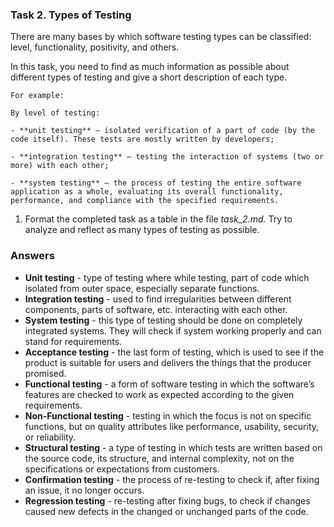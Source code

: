 ### Task 2. Types of Testing

There are many bases by which software testing types can be classified: level, functionality, positivity, and others.

In this task, you need to find as much information as possible about different types of testing and give a short description of each type.

    For example:

    By level of testing:

    - **unit testing** — isolated verification of a part of code (by the code itself). These tests are mostly written by developers;

    - **integration testing** — testing the interaction of systems (two or more) with each other;

    - **system testing** — the process of testing the entire software application as a whole, evaluating its overall functionality, performance, and compliance with the specified requirements.

1. Format the completed task as a table in the file _task_2.md._ Try to analyze and reflect as many types of testing as possible.

### Answers

- **Unit testing**           - type of testing where while testing, part of code which isolated from outer space, especially separate functions.
- **Integration testing**    - used to find irregularities between different components, parts of software, etc. interacting with each other.
- **System testing**         - this type of testing should be done on completely integrated systems. They will check if system working properly and can stand for requirements.
- **Acceptance testing**     - the last form of testing, which is used to see if the product is suitable for users and delivers the things that the producer promised.
- **Functional testing**     - a form of software testing in which the software’s features are checked to work as expected according to the given requirements.
- **Non-Functional testing** - testing in which the focus is not on specific functions, but on quality attributes like performance, usability, security, or reliability.
- **Structural testing**     - a type of testing in which tests are written based on the source code, its structure, and internal complexity, not on the specifications or expectations from customers.
- **Confirmation testing**   - the process of re-testing to check if, after fixing an issue, it no longer occurs.
- **Regression testing**     - re-testing after fixing bugs, to check if changes caused new defects in the changed or unchanged parts of the code.

